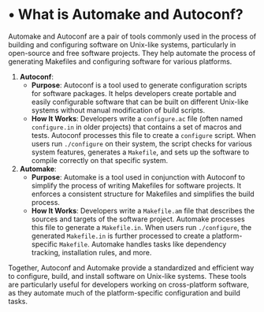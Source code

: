 # • What is Automake and Autoconf?

Automake and Autoconf are a pair of tools commonly used in the process of building and configuring software on Unix-like systems, particularly in open-source and free software projects. They help automate the process of generating Makefiles and configuring software for various platforms.

1. **Autoconf**:
    - **Purpose**: Autoconf is a tool used to generate configuration scripts for software packages. It helps developers create portable and easily configurable software that can be built on different Unix-like systems without manual modification of build scripts.
    - **How It Works**: Developers write a `configure.ac` file (often named `configure.in` in older projects) that contains a set of macros and tests. Autoconf processes this file to create a `configure` script. When users run `./configure` on their system, the script checks for various system features, generates a `Makefile`, and sets up the software to compile correctly on that specific system.
2. **Automake**:
    - **Purpose**: Automake is a tool used in conjunction with Autoconf to simplify the process of writing Makefiles for software projects. It enforces a consistent structure for Makefiles and simplifies the build process.
    - **How It Works**: Developers write a `Makefile.am` file that describes the sources and targets of the software project. Automake processes this file to generate a `Makefile.in`. When users run `./configure`, the generated `Makefile.in` is further processed to create a platform-specific `Makefile`. Automake handles tasks like dependency tracking, installation rules, and more.

Together, Autoconf and Automake provide a standardized and efficient way to configure, build, and install software on Unix-like systems. These tools are particularly useful for developers working on cross-platform software, as they automate much of the platform-specific configuration and build tasks.